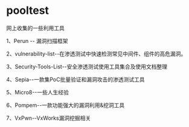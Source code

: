 # pooltest
网上收集的一些利用工具

1、Perun -- 漏洞扫描框架

2、vulnerability-list--在渗透测试中快速检测常见中间件、组件的高危漏洞。

3、Security-Tools-List--安全渗透测试使用工具集合及使用文档整理

4、Sepia--一款集PoC批量验证和漏洞攻击的渗透测试工具

5、Micro8--一些人生经验

6、Pompem--一款功能强大的漏洞利用&挖洞工具

7、VxPwn--VxWorks漏洞挖掘相关
